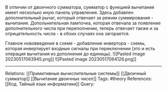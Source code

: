 В отличии от двоичного сумматора, сумматор с функцией вычитания имеет несколько иную панель управления. Здесь добавлен дополнительный рычаг, который отвечает за режим суммирования - вычитания. Допольнительная лампочка, которая отвечала за появление дополнительного числа при переполнении, теперь отвечает также и за отрицательность числа - в обоих случаях она загорается. 

Главное нововведение в схеме - добавление инвертора - схемы, которая инвертирует входные сигналы при переключении (это и есть операция вычитания из дополнения до единицы).
![[Pasted image 20230517063945.png]]
![[Pasted image 20230517064126.png]]

___
Relations: [[Примитивные вычислительные системы]] [[Двоичный сумматор]] [[Вычитание двоичных чисел]] 
Tags: #theory 
References: [[Код. Тайный язык информатики]] 
Query: 